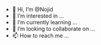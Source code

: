 - 👋 Hi, I’m @Nojid
- 👀 I’m interested in ...
- 🌱 I’m currently learning ...
- 💞️ I’m looking to collaborate on ...
- 📫 How to reach me ...

<!---
Nojid/Nojid is a ✨ special ✨ repository because its `README.md` (this file) appears on your GitHub profile.
You can click the Preview link to take a look at your changes.
--->
